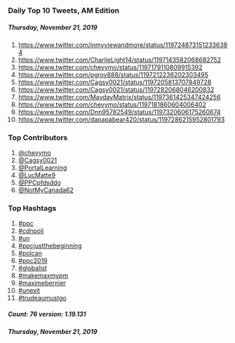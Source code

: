 ### Daily Top 10 Tweets, AM Edition
##### Thursday, November 21, 2019
 1) https://www.twitter.com/inmyviewandmore/status/1197248731512336384
 2) https://www.twitter.com/CharlieLight14/status/1197143582068682752
 3) https://www.twitter.com/chevymo/status/1197179110809915392
 4) https://www.twitter.com/pgroy888/status/1197212236202303495
 5) https://www.twitter.com/Cagsy0021/status/1197205813707849728
 6) https://www.twitter.com/Cagsy0021/status/1197282068046200832
 7) https://www.twitter.com/MaydayMatrix/status/1197361425347424256
 8) https://www.twitter.com/chevymo/status/1197181860604006402
 9) https://www.twitter.com/Dnn95782549/status/1197320606175260674
10) https://www.twitter.com/dapapabear420/status/1197286215952801793

### Top Contributors
  1) [@chevymo](https://www.twitter.com/chevymo)
  2) [@Cagsy0021](https://www.twitter.com/Cagsy0021)
  3) [@PortalLearning](https://www.twitter.com/PortalLearning)
  4) [@LucMatte9](https://www.twitter.com/LucMatte9)
  5) [@PPCpfdsddo](https://www.twitter.com/PPCpfdsddo)
  6) [@NotMyCanada62](https://www.twitter.com/NotMyCanada62)


### Top Hashtags

  1) [#ppc](https://www.twitter.com/hashtag/ppc)
  2) [#cdnpoli](https://www.twitter.com/hashtag/cdnpoli)
  3) [#un](https://www.twitter.com/hashtag/un)
  4) [#ppcjustthebeginning](https://www.twitter.com/hashtag/ppcjustthebeginning)
  5) [#polcan](https://www.twitter.com/hashtag/polcan)
  6) [#ppc2019](https://www.twitter.com/hashtag/ppc2019)
  7) [#globalist](https://www.twitter.com/hashtag/globalist)
  8) [#makemaxmypm](https://www.twitter.com/hashtag/makemaxmypm)
  9) [#maximebernier](https://www.twitter.com/hashtag/maximebernier)
 10) [#unexit](https://www.twitter.com/hashtag/unexit)
 11) [#trudeaumustgo](https://www.twitter.com/hashtag/trudeaumustgo)

##### Count: 76	version: 1.19.131
##### Thursday, November 21, 2019

